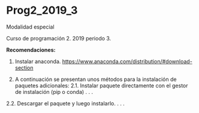 # Prog2_2019_3
Modalidad especial

Curso de programación 2.  2019 periodo 3.

**Recomendaciones:**
1. Instalar anaconda. https://www.anaconda.com/distribution/#download-section

2. A continuación se presentan unos métodos para la instalación de paquetes adicionales:
2.1. Instalar paquete directamente con el gestor de instalación (pip o conda)
.
.
.

2.2. Descargar el paquete y luego instalarlo.
.
.
.

